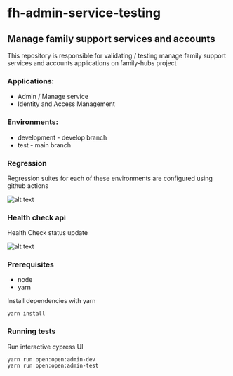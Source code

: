# fh-admin-service-testing 
## Manage family support services and accounts

This repository is responsible for validating / testing manage family support services and accounts applications on family-hubs project


### Applications:
- Admin / Manage service
- Identity and Access Management

### Environments:

- development - develop branch
- test - main branch

### Regression 
Regression suites for each of these environments are configured using github actions

![alt text](https://github.com/DFE-Digital/fh-admin-service-testing/actions/workflows/test-adminUi-regression.yml/badge.svg)

### Health check api
Health Check status update

![alt text](https://github.com/DFE-Digital/fh-admin-service-testing/actions/workflows/test-adminUi-APIstatus.yml/badge.svg)


### Prerequisites

- node
- yarn

Install dependencies with yarn

```shell
yarn install
```

### Running tests

Run interactive cypress UI

```shell
yarn run open:open:admin-dev
yarn run open:open:admin-test
```
